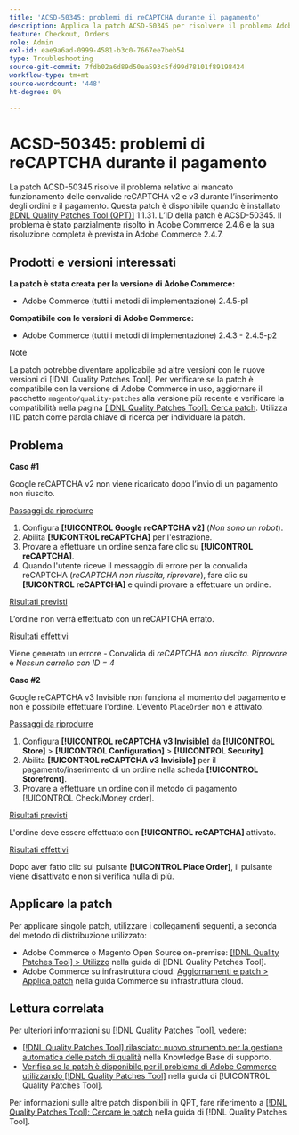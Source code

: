 ```yaml
---
title: 'ACSD-50345: problemi di reCAPTCHA durante il pagamento'
description: Applica la patch ACSD-50345 per risolvere il problema Adobe Commerce in cui le convalide reCAPTCHA v2 e v3 non sono riuscite durante il posizionamento degli ordini e durante il pagamento.
feature: Checkout, Orders
role: Admin
exl-id: eae9a6ad-0999-4581-b3c0-7667ee7beb54
type: Troubleshooting
source-git-commit: 7fdb02a6d89d50ea593c5fd99d78101f89198424
workflow-type: tm+mt
source-wordcount: '448'
ht-degree: 0%

---
```


# ACSD-50345: problemi di reCAPTCHA durante il pagamento

La patch ACSD-50345 risolve il problema relativo al mancato funzionamento delle convalide reCAPTCHA v2 e v3 durante l’inserimento degli ordini e il pagamento. Questa patch è disponibile quando è installato [[!DNL Quality Patches Tool (QPT)]](https://experienceleague.adobe.com/it/docs/commerce-operations/tools/quality-patches-tool/quality-patches-tool-to-self-serve-quality-patches) 1.1.31. L’ID della patch è ACSD-50345. Il problema è stato parzialmente risolto in Adobe Commerce 2.4.6 e la sua risoluzione completa è prevista in Adobe Commerce 2.4.7.

## Prodotti e versioni interessati

**La patch è stata creata per la versione di Adobe Commerce:**

* Adobe Commerce (tutti i metodi di implementazione) 2.4.5-p1

**Compatibile con le versioni di Adobe Commerce:**

* Adobe Commerce (tutti i metodi di implementazione) 2.4.3 - 2.4.5-p2

>[!NOTE]
>
>La patch potrebbe diventare applicabile ad altre versioni con le nuove versioni di [!DNL Quality Patches Tool]. Per verificare se la patch è compatibile con la versione di Adobe Commerce in uso, aggiornare il pacchetto `magento/quality-patches` alla versione più recente e verificare la compatibilità nella pagina [[!DNL Quality Patches Tool]: Cerca patch](https://experienceleague.adobe.com/tools/commerce-quality-patches/index.html?lang=it). Utilizza l’ID patch come parola chiave di ricerca per individuare la patch.

## Problema

**Caso #1**

Google reCAPTCHA v2 non viene ricaricato dopo l’invio di un pagamento non riuscito.

<u>Passaggi da riprodurre</u>

1. Configura **[!UICONTROL Google reCAPTCHA v2]** (*Non sono un robot*).
1. Abilita **[!UICONTROL reCAPTCHA]** per l&#39;estrazione.
1. Provare a effettuare un ordine senza fare clic su **[!UICONTROL reCAPTCHA]**.
1. Quando l&#39;utente riceve il messaggio di errore per la convalida reCAPTCHA (*reCAPTCHA non riuscita, riprovare*), fare clic su **[!UICONTROL reCAPTCHA]** e quindi provare a effettuare un ordine.

<u>Risultati previsti</u>

L’ordine non verrà effettuato con un reCAPTCHA errato.

<u>Risultati effettivi</u>

Viene generato un errore - Convalida di *reCAPTCHA non riuscita. Riprovare* e *Nessun carrello con ID = 4*

**Caso #2**

Google reCAPTCHA v3 Invisible non funziona al momento del pagamento e non è possibile effettuare l&#39;ordine. L&#39;evento `PlaceOrder` non è attivato.

<u>Passaggi da riprodurre</u>

1. Configura **[!UICONTROL reCAPTCHA v3 Invisible]** da **[!UICONTROL Store]** > **[!UICONTROL Configuration]** > **[!UICONTROL Security]**.
1. Abilita **[!UICONTROL reCAPTCHA v3 Invisible]** per il pagamento/inserimento di un ordine nella scheda **[!UICONTROL Storefront]**.
1. Provare a effettuare un ordine con il metodo di pagamento [!UICONTROL Check/Money order].

<u>Risultati previsti</u>

L&#39;ordine deve essere effettuato con **[!UICONTROL reCAPTCHA]** attivato.

<u>Risultati effettivi</u>

Dopo aver fatto clic sul pulsante **[!UICONTROL Place Order]**, il pulsante viene disattivato e non si verifica nulla di più.

## Applicare la patch

Per applicare singole patch, utilizzare i collegamenti seguenti, a seconda del metodo di distribuzione utilizzato:

* Adobe Commerce o Magento Open Source on-premise: [[!DNL Quality Patches Tool] > Utilizzo](/help/tools/quality-patches-tool/usage.md) nella guida di [!DNL Quality Patches Tool].
* Adobe Commerce su infrastruttura cloud: [Aggiornamenti e patch > Applica patch](https://experienceleague.adobe.com/docs/commerce-cloud-service/user-guide/develop/upgrade/apply-patches.html?lang=it) nella guida Commerce su infrastruttura cloud.

## Lettura correlata

Per ulteriori informazioni su [!DNL Quality Patches Tool], vedere:

* [[!DNL Quality Patches Tool] rilasciato: nuovo strumento per la gestione automatica delle patch di qualità](https://experienceleague.adobe.com/it/docs/commerce-operations/tools/quality-patches-tool/quality-patches-tool-to-self-serve-quality-patches) nella Knowledge Base di supporto.
* [Verifica se la patch è disponibile per il problema di Adobe Commerce utilizzando  [!DNL Quality Patches Tool]](/help/tools/quality-patches-tool/patches-available-in-qpt/check-patch-for-magento-issue-with-magento-quality-patches.md) nella guida di [!UICONTROL Quality Patches Tool].


Per informazioni sulle altre patch disponibili in QPT, fare riferimento a [[!DNL Quality Patches Tool]: Cercare le patch](https://experienceleague.adobe.com/tools/commerce-quality-patches/index.html?lang=it) nella guida di [!DNL Quality Patches Tool].
